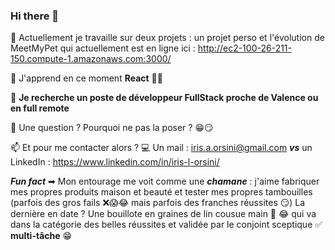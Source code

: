 ### Hi there 👋

🔭 Actuellement je travaille sur deux projets : un projet perso et l'évolution de MeetMyPet qui actuellement est en ligne ici : http://ec2-100-26-211-150.compute-1.amazonaws.com:3000/ 


🌱 J'apprend en ce moment **React** 👩‍💻


🤝 **Je recherche un poste de développeur FullStack proche de Valence ou en full remote**


💬 Une question ? Pourquoi ne pas la poser ? 😁😏


📫 Et pour me contacter alors ? 💻 Un mail : iris.a.orsini@gmail.com ***vs*** un LinkedIn : https://www.linkedin.com/in/iris-l-orsini/ 


***Fun fact*** ➡ Mon entourage me voit comme une ***chamane*** : j'aime fabriquer mes propres produits maison et beauté et tester mes propres tambouilles (parfois des gros fails ❌😱😂 mais parfois des franches réussites 😏) 
La dernière en date ? Une bouillote en graines de lin cousue main 🧵 😂 qui va dans la catégorie des belles réussites et validée par le conjoint sceptique ✅ 
**multi-tâche** 😁

